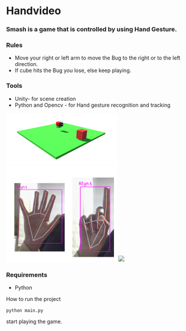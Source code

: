 # Handvideo

### Smash is a game that is controlled by using Hand Gesture.
### Rules
- Move your right or left arm to move the Bug to the right or to the left direction.
- If cube hits the Bug you lose, else keep playing.
### Tools
- Unity- for scene creation
- Python and Opencv - for Hand gesture recognition and tracking

<p float="left">
<img src="https://github.com/Sofanit/HandVideo/blob/main/scene.png" width="300" />
<img src="https://github.com/Sofanit/HandVideo/blob/main/hand.png" width="300"/>
<img src="https://github.com/Sofanit/HandVideo/blob/main/ezgif.com-gif-maker.gif" width="300"/>
</p>



### Requirements
- Python

How to run the project
~~~
python main.py
~~~
start playing the game.
